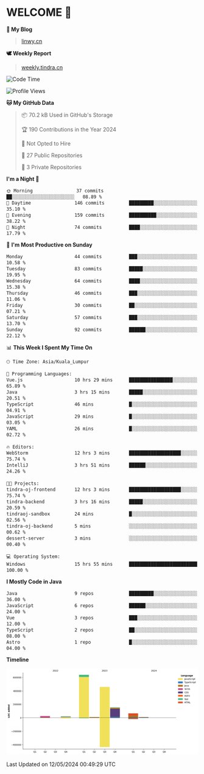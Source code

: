 # WELCOME 👋

**🐶 My Blog**
> [linwy.cn](linwy.cn)

**🕊️ Weekly Report**
> [weekly.tindra.cn](weekly.tindra.cn)
<!--START_SECTION:waka-->
![Code Time](http://img.shields.io/badge/Code%20Time-980%20hrs-blue)

![Profile Views](http://img.shields.io/badge/Profile%20Views-1-blue)

**🐱 My GitHub Data** 

> 📦 70.2 kB Used in GitHub's Storage 
 > 
> 🏆 190 Contributions in the Year 2024
 > 
> 🚫 Not Opted to Hire
 > 
> 📜 27 Public Repositories 
 > 
> 🔑 3 Private Repositories 
 > 
**I'm a Night 🦉** 

```text
🌞 Morning                37 commits          ██░░░░░░░░░░░░░░░░░░░░░░░   08.89 % 
🌆 Daytime                146 commits         █████████░░░░░░░░░░░░░░░░   35.10 % 
🌃 Evening                159 commits         ██████████░░░░░░░░░░░░░░░   38.22 % 
🌙 Night                  74 commits          ████░░░░░░░░░░░░░░░░░░░░░   17.79 % 
```
📅 **I'm Most Productive on Sunday** 

```text
Monday                   44 commits          ███░░░░░░░░░░░░░░░░░░░░░░   10.58 % 
Tuesday                  83 commits          █████░░░░░░░░░░░░░░░░░░░░   19.95 % 
Wednesday                64 commits          ████░░░░░░░░░░░░░░░░░░░░░   15.38 % 
Thursday                 46 commits          ███░░░░░░░░░░░░░░░░░░░░░░   11.06 % 
Friday                   30 commits          ██░░░░░░░░░░░░░░░░░░░░░░░   07.21 % 
Saturday                 57 commits          ███░░░░░░░░░░░░░░░░░░░░░░   13.70 % 
Sunday                   92 commits          ██████░░░░░░░░░░░░░░░░░░░   22.12 % 
```


📊 **This Week I Spent My Time On** 

```text
🕑︎ Time Zone: Asia/Kuala_Lumpur

💬 Programming Languages: 
Vue.js                   10 hrs 29 mins      ████████████████░░░░░░░░░   65.89 % 
Java                     3 hrs 15 mins       █████░░░░░░░░░░░░░░░░░░░░   20.51 % 
TypeScript               46 mins             █░░░░░░░░░░░░░░░░░░░░░░░░   04.91 % 
JavaScript               29 mins             █░░░░░░░░░░░░░░░░░░░░░░░░   03.05 % 
YAML                     26 mins             █░░░░░░░░░░░░░░░░░░░░░░░░   02.72 % 

🔥 Editors: 
WebStorm                 12 hrs 3 mins       ███████████████████░░░░░░   75.74 % 
IntelliJ                 3 hrs 51 mins       ██████░░░░░░░░░░░░░░░░░░░   24.26 % 

🐱‍💻 Projects: 
tindra-oj-frontend       12 hrs 3 mins       ███████████████████░░░░░░   75.74 % 
tindra-backend           3 hrs 16 mins       █████░░░░░░░░░░░░░░░░░░░░   20.59 % 
tindraoj-sandbox         24 mins             █░░░░░░░░░░░░░░░░░░░░░░░░   02.56 % 
tindra-oj-backend        5 mins              ░░░░░░░░░░░░░░░░░░░░░░░░░   00.62 % 
dessert-server           3 mins              ░░░░░░░░░░░░░░░░░░░░░░░░░   00.40 % 

💻 Operating System: 
Windows                  15 hrs 55 mins      █████████████████████████   100.00 % 
```

**I Mostly Code in Java** 

```text
Java                     9 repos             █████████░░░░░░░░░░░░░░░░   36.00 % 
JavaScript               6 repos             ██████░░░░░░░░░░░░░░░░░░░   24.00 % 
Vue                      3 repos             ███░░░░░░░░░░░░░░░░░░░░░░   12.00 % 
TypeScript               2 repos             ██░░░░░░░░░░░░░░░░░░░░░░░   08.00 % 
Astro                    1 repo              █░░░░░░░░░░░░░░░░░░░░░░░░   04.00 % 
```



**Timeline**

![Lines of Code chart](https://raw.githubusercontent.com/rieraa/rieraa/main/assets/bar_graph.png)


 Last Updated on 12/05/2024 00:49:29 UTC
<!--END_SECTION:waka-->
